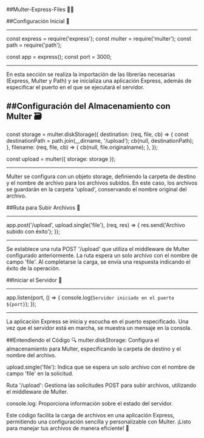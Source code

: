 ##Multer-Express-Files 📁🚀


##Configuración Inicial 🚀

---

const express = require('express');
const multer = require('multer');
const path = require('path');

const app = express();
const port = 3000;

---

En esta sección se realiza la importación de las librerías necesarias (Express, Multer y Path) y se inicializa una aplicación Express, además de especificar el puerto en el que se ejecutará el servidor.

##Configuración del Almacenamiento con Multer 🗃️
---
const storage = multer.diskStorage({
  destination: (req, file, cb) => {
    const destinationPath = path.join(__dirname, '/upload');
    cb(null, destinationPath);
  },
  filename: (req, file, cb) => {
    cb(null, file.originalname);
  },
});

const upload = multer({ storage: storage });

---

Multer se configura con un objeto storage, definiendo la carpeta de destino y el nombre de archivo para los archivos subidos. En este caso, los archivos se guardarán en la carpeta 'upload', conservando el nombre original del archivo.

##Ruta para Subir Archivos 📁

---

app.post('/upload', upload.single('file'), (req, res) => {
  res.send('Archivo subido con éxito');
});

---

Se establece una ruta POST '/upload' que utiliza el middleware de Multer configurado anteriormente. La ruta espera un solo archivo con el nombre de campo 'file'. Al completarse la carga, se envía una respuesta indicando el éxito de la operación.

##Iniciar el Servidor 🚀

---

app.listen(port, () => {
  console.log(`Servidor iniciado en el puerto ${port}`);
});

---

La aplicación Express se inicia y escucha en el puerto especificado. Una vez que el servidor está en marcha, se muestra un mensaje en la consola.

##Entendiendo el Código 🔍
multer.diskStorage: Configura el almacenamiento para Multer, especificando la carpeta de destino y el nombre del archivo.

upload.single('file'): Indica que se espera un solo archivo con el nombre de campo 'file' en la solicitud.

Ruta '/upload': Gestiona las solicitudes POST para subir archivos, utilizando el middleware de Multer.

console.log: Proporciona información sobre el estado del servidor.

Este código facilita la carga de archivos en una aplicación Express, permitiendo una configuración sencilla y personalizable con Multer. ¡Listo para manejar tus archivos de manera eficiente! 🚀
